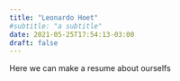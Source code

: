 ```yaml
---
title: "Leonardo Hoet"
#subtitle: "a subtitle"
date: 2021-05-25T17:54:13-03:00
draft: false
---
```


Here we can make a resume about ourselfs
